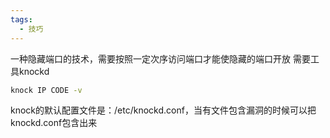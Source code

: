 ```yaml
---
tags:
  - 技巧
---
```

一种隐藏端口的技术，需要按照一定次序访问端口才能使隐藏的端口开放
需要工具knockd

```bash
knock IP CODE -v
```

knock的默认配置文件是：/etc/knockd.conf，当有文件包含漏洞的时候可以把knockd.conf包含出来